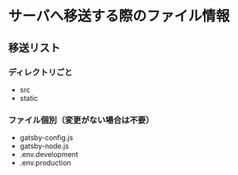 # サーバへ移送する際のファイル情報

## 移送リスト
### ディレクトリごと
- src
- static

### ファイル個別（変更がない場合は不要）
- gatsby-config.js
- gatsby-node.js
- .env.development
- .env.production


